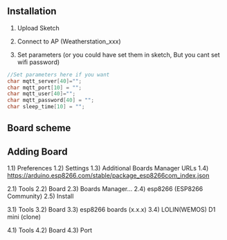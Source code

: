 
## Installation

1) Upload Sketch

2) Connect to AP (Weatherstation_xxx)

3) Set parameters (or you could have set them in sketch, But you cant set wifi password)

```C++
//Set parameters here if you want
char mqtt_server[40]="";
char mqtt_port[10] = "";
char mqtt_user[40]="";
char mqtt_password[40] = "";
char sleep_time[10] = "";
```
## Board scheme



## Adding Board

1.1) Preferences 
1.2) Settings 
1.3) Additional Boards Manager URLs 
1.4) https://arduino.esp8266.com/stable/package_esp8266com_index.json

2.1) Tools 
2.2) Board 
2.3) Boards Manager...
2.4) esp8266 (ESP8266 Community) 
2.5) Install

3.1) Tools 
3.2) Board
3.3) esp8266 boards (x.x.x) 
3.4) LOLIN(WEMOS) D1 mini (clone)

4.1) Tools 
4.2) Board
4.3) Port


